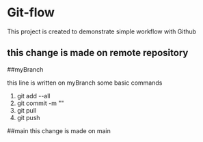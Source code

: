 # Git-flow

This project is created to demonstrate simple workflow with Github

## this change is made on remote repository

##myBranch

this line is written on myBranch
some basic commands

1. git add --all
2. git commit -m ""
3. git pull
4. git push

##main
this change is made on main
